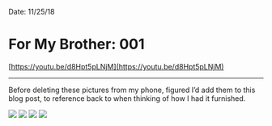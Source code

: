 Date: 11/25/18

# For My Brother: 001

[https://youtu.be/d8Hpt5pLNjM](https://youtu.be/d8Hpt5pLNjM)

---- 

Before deleting these pictures from my phone, figured I’d add them to this blog post, to reference back to when thinking of how I had it furnished.

![](https://i.imgur.com/lEulV7l.jpg)
![](https://i.imgur.com/ub7xAQd.jpg)
![](https://i.imgur.com/IA1lJxP.jpg)
![](https://i.imgur.com/dCpbCgf.jpg)
